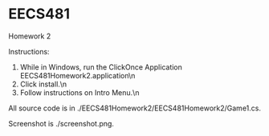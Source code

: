 EECS481
=======
Homework 2

Instructions:
1. While in Windows, run the ClickOnce Application EECS481Homework2.application\n
2. Click install.\n
3. Follow instructions on Intro Menu.\n

All source code is in ./EECS481Homework2/EECS481Homework2/Game1.cs.

Screenshot is ./screenshot.png.

